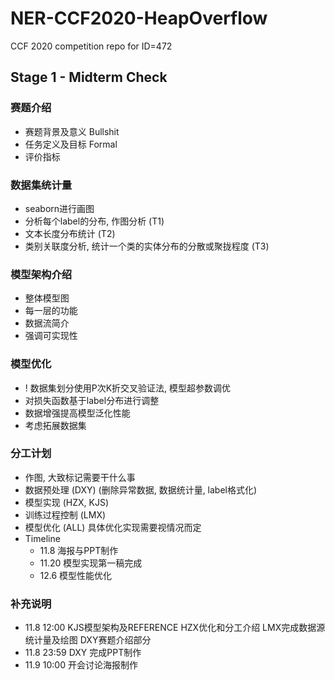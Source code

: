 # NER-CCF2020-HeapOverflow
CCF 2020 competition repo for ID=472

## Stage 1 - Midterm Check

### 赛题介绍
  - 赛题背景及意义 Bullshit
  - 任务定义及目标 Formal
  - 评价指标

### 数据集统计量
  - seaborn进行画图
  - 分析每个label的分布, 作图分析 (T1)
  - 文本长度分布统计 (T2)
  - 类别关联度分析, 统计一个类的实体分布的分散或聚拢程度 (T3)

### 模型架构介绍
  - 整体模型图
  - 每一层的功能
  - 数据流简介
  - 强调可实现性

### 模型优化
  - ! 数据集划分使用P次K折交叉验证法, 模型超参数调优
  - 对损失函数基于label分布进行调整
  - 数据增强提高模型泛化性能
  - 考虑拓展数据集

### 分工计划
  - 作图, 大致标记需要干什么事
  - 数据预处理 (DXY) (删除异常数据, 数据统计量, label格式化)
  - 模型实现 (HZX, KJS)
  - 训练过程控制 (LMX)
  - 模型优化 (ALL) 具体优化实现需要视情况而定
  - Timeline
      - 11.8  海报与PPT制作
      - 11.20 模型实现第一稿完成
      - 12.6  模型性能优化

### 补充说明
  - 11.8 12:00 KJS模型架构及REFERENCE HZX优化和分工介绍 LMX完成数据源统计量及绘图 DXY赛题介绍部分
  - 11.8 23:59 DXY 完成PPT制作
  - 11.9 10:00 开会讨论海报制作
